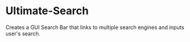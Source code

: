 # Ultimate-Search
Creates a GUI Search Bar that links to multiple search engines and inputs user's search.
